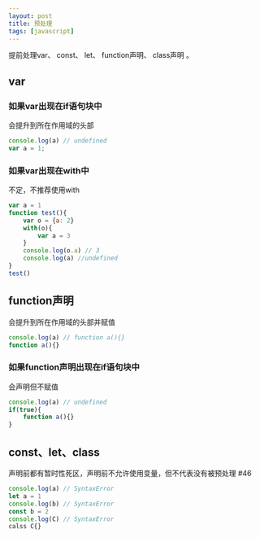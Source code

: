 ```yaml
---
layout: post
title: 预处理
tags: [javascript]
---
```


提前处理var、 const、 let、 function声明、 class声明 。

## var

### 如果var出现在if语句块中

会提升到所在作用域的头部

```js
console.log(a) // undefined
var a = 1;
```

### 如果var出现在with中

不定，不推荐使用with

```js
var a = 1
function test(){
	var o = {a: 2}
	with(o){
		var a = 3
	}
	console.log(o.a) // 3
	console.log(a) //undefined
}
test()

```

## function声明

会提升到所在作用域的头部并赋值

```js
console.log(a) // function a(){}
function a(){}
```

### 如果function声明出现在if语句块中

会声明但不赋值

```js
console.log(a) // undefined
if(true){
	function a(){}
}
```

## const、let、class

声明前都有暂时性死区，声明前不允许使用变量，但不代表没有被预处理
#46 

```js
console.log(a) // SyntaxError
let a = 1
console.log(b) // SyntaxError
const b = 2
console.log(C) // SyntaxError
calss C{}
```
